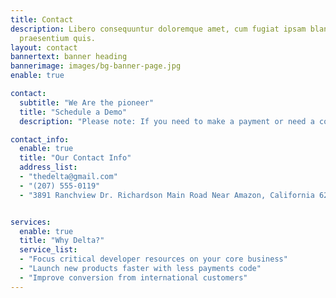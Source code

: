 ```yaml
---
title: Contact
description: Libero consequuntur doloremque amet, cum fugiat ipsam blanditiis corrupti
  praesentium quis.
layout: contact
bannertext: banner heading
bannerimage: images/bg-banner-page.jpg
enable: true

contact:
  subtitle: "We Are the pioneer"
  title: "Schedule a Demo"
  description: "Please note: If you need to make a payment or need a copy of a receipt, please call 877-735-2910 and select Option 1."

contact_info:
  enable: true
  title: "Our Contact Info"
  address_list:
  - "thedelta@gmail.com"
  - "(207) 555-0119"
  - "3891 Ranchview Dr. Richardson Main Road Near Amazon, California 62639"


services:
  enable: true
  title: "Why Delta?"
  service_list:
  - "Focus critical developer resources on your core business"
  - "Launch new products faster with less payments code"
  - "Improve conversion from international customers"
---
```

